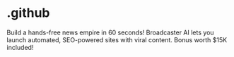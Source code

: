 # .github
Build a hands-free news empire in 60 seconds! Broadcaster AI lets you launch automated, SEO-powered sites with viral content. Bonus worth $15K included!
